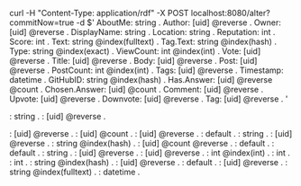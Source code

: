 curl -H "Content-Type: application/rdf" -X POST localhost:8080/alter?commitNow=true -d $'
AboutMe: string .
Author: [uid] @reverse .
Owner: [uid] @reverse .
DisplayName: string .
Location: string .
Reputation: int .
Score: int .
Text: string @index(fulltext) .
Tag.Text: string @index(hash) .
Type: string @index(exact) .
ViewCount: int @index(int) .
Vote: [uid] @reverse .
Title: [uid] @reverse .
Body: [uid] @reverse .
Post: [uid] @reverse .
PostCount: int @index(int) .
Tags: [uid] @reverse .
Timestamp: datetime .
GitHubID: string @index(hash) .
Has.Answer: [uid] @reverse @count .
Chosen.Answer: [uid] @count .
Comment: [uid] @reverse .
Upvote: [uid] @reverse .
Downvote: [uid] @reverse .
Tag: [uid] @reverse .
'


<AboutMe>: string .
<Author>: [uid] @reverse .
<Body>: [uid] @reverse .
<Chosen.Answer>: [uid] @count .
<Comment>: [uid] @reverse .
<CreationDate>: default .
<DisplayName>: string .
<Downvote>: [uid] @reverse .
<GitHubID>: string @index(hash) .
<Has.Answer>: [uid] @count @reverse .
<Id>: default .
<LastAccessDate>: default .
<Location>: string .
<Owner>: [uid] @reverse .
<Post>: [uid] @reverse .
<PostCount>: int @index(int) .
<Reputation>: int .
<Score>: int .
<Tag.Text>: string @index(hash) .
<Tag>: [uid] @reverse .
<TagName>: default .
<Tags>: [uid] @reverse .
<Text>: string @index(fulltext) .
<Timestamp>: datetime .
<Title>: [uid] @reverse .
<Type>: string @index(exact) .
<Upvote>: [uid] @reverse .
<ViewCount>: int @index(int) .
<Vote>: [uid] @reverse .

for category in comments posts tags users votes; do docker exec -it dgraph dgraphloader -r $category.rdf.gz; done

for category in comments posts tags users votes; do docker exec -it stackof_server_1 dgraph live -f rdf/$category.rdf.gz --alpha 172.25.0.3:9080 --zero 172.25.0.2:5080 -c 1; done

for category in posts comments tags users votes; do docker exec -it stackof_server_1 dgraph bulk -f rdf/$category.rdf.gz -s so.schema --map_shards=4 --reduce_shards=1 --http localhost:8000 --zero=192.168.48.2:5080; done

docker exec -it stackof_server_1 dgraph bulk -f rdf/posts.rdf.gz -s so.schema --map_shards=4 --reduce_shards=1 --http localhost:8000 --zero=192.168.16.2:5080
